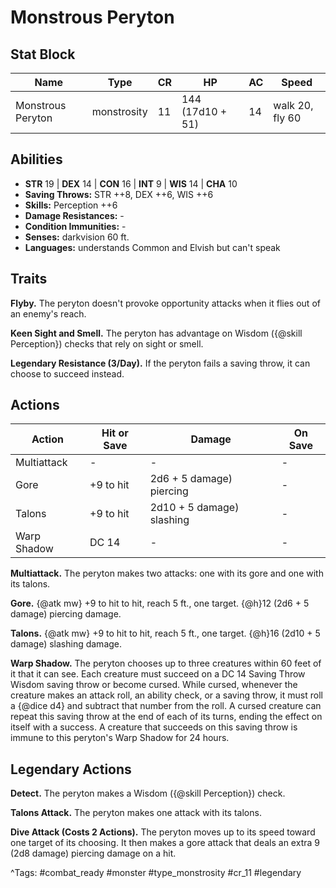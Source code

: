 # Monstrous Peryton

## Stat Block

| Name | Type | CR | HP | AC | Speed |
|------|------|----|----|----|-------|
| Monstrous Peryton | monstrosity | 11 | 144 (17d10 + 51) | 14 | walk 20, fly 60 |

## Abilities

- **STR** 19 | **DEX** 14 | **CON** 16 | **INT** 9 | **WIS** 14 | **CHA** 10
- **Saving Throws:** STR ++8, DEX ++6, WIS ++6  
- **Skills:** Perception ++6  
- **Damage Resistances:** -  
- **Condition Immunities:** -  
- **Senses:** darkvision 60 ft.  
- **Languages:** understands Common and Elvish but can't speak

## Traits

**Flyby.** The peryton doesn't provoke opportunity attacks when it flies out of an enemy's reach.

**Keen Sight and Smell.** The peryton has advantage on Wisdom ({@skill Perception}) checks that rely on sight or smell.

**Legendary Resistance (3/Day).** If the peryton fails a saving throw, it can choose to succeed instead.


## Actions

| Action | Hit or Save | Damage | On Save |
|--------|--------------|--------|----------|
| Multiattack | - | - | - |
| Gore | +9 to hit | 2d6 + 5 damage) piercing | - |
| Talons | +9 to hit | 2d10 + 5 damage) slashing | - |
| Warp Shadow | DC 14 | - | - |

**Multiattack.** The peryton makes two attacks: one with its gore and one with its talons.

**Gore.** {@atk mw} +9 to hit to hit, reach 5 ft., one target. {@h}12 (2d6 + 5 damage) piercing damage.

**Talons.** {@atk mw} +9 to hit to hit, reach 5 ft., one target. {@h}16 (2d10 + 5 damage) slashing damage.

**Warp Shadow.** The peryton chooses up to three creatures within 60 feet of it that it can see. Each creature must succeed on a DC 14 Saving Throw Wisdom saving throw or become cursed. While cursed, whenever the creature makes an attack roll, an ability check, or a saving throw, it must roll a {@dice d4} and subtract that number from the roll. A cursed creature can repeat this saving throw at the end of each of its turns, ending the effect on itself with a success. A creature that succeeds on this saving throw is immune to this peryton's Warp Shadow for 24 hours.

## Legendary Actions

**Detect.** The peryton makes a Wisdom ({@skill Perception}) check.

**Talons Attack.** The peryton makes one attack with its talons.

**Dive Attack (Costs 2 Actions).** The peryton moves up to its speed toward one target of its choosing. It then makes a gore attack that deals an extra 9 (2d8 damage) piercing damage on a hit.



^Tags: #combat_ready #monster #type_monstrosity #cr_11 #legendary